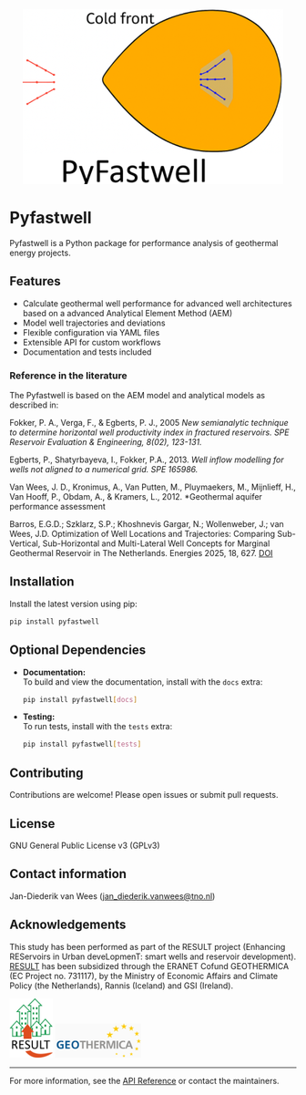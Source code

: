 <p align="center">
  <img src="docs/logo/logo_pyfastwell.png" alt="pyfastwell Logo" />
</p>

# Pyfastwell

Pyfastwell is a Python package for performance analysis of geothermal energy projects. 

## Features

- Calculate geothermal well performance for advanced well architectures based on a advanced Analytical Element Method (AEM)
- Model well trajectories and deviations
- Flexible configuration via YAML files
- Extensible API for custom workflows
- Documentation and tests included

### Reference in the literature

The Pyfastwell is based on the AEM model and analytical models as described in:

Fokker, P. A., Verga, F., & Egberts, P. J., 2005 *New semianalytic technique to determine horizontal well productivity index in fractured reservoirs. SPE Reservoir Evaluation & Engineering, 8(02), 123-131.*

Egberts, P., Shatyrbayeva, I., Fokker, P.A., 2013. *Well inflow modelling for wells not aligned to a numerical grid. SPE 165986.*

Van Wees, J. D., Kronimus, A., Van Putten, M., Pluymaekers, M., Mijnlieff, H., Van Hooff, P., Obdam, A., & Kramers, L., 2012. *Geothermal aquifer performance assessment 


Barros, E.G.D.; Szklarz, S.P.; Khoshnevis Gargar, N.; Wollenweber, J.; van Wees, J.D. Optimization of Well Locations and Trajectories: Comparing Sub-Vertical, Sub-Horizontal and Multi-Lateral Well Concepts for Marginal Geothermal Reservoir in The Netherlands. Energies 2025, 18, 627. [DOI](https://doi.org/10.3390/en18030627)

## Installation

Install the latest version using pip:

```sh
pip install pyfastwell
```

## Optional Dependencies

- **Documentation:**  
  To build and view the documentation, install with the `docs` extra:
  ```sh
  pip install pyfastwell[docs]
  ```
- **Testing:**  
  To run tests, install with the `tests` extra:
  ```sh
  pip install pyfastwell[tests]
  ```
  
## Contributing

Contributions are welcome! Please open issues or submit pull requests.

## License

GNU General Public License v3 (GPLv3)

## Contact information

Jan-Diederik van Wees (jan_diederik.vanwees@tno.nl)

## Acknowledgements

This study has been performed as part of the RESULT project (Enhancing REServoirs in Urban deveLopmenT: smart wells and reservoir development). [RESULT](https://www.result-geothermica.eu/home.html) has been subsidized through the ERANET Cofund GEOTHERMICA (EC Project no. 731117), by the Ministry of Economic Affairs and Climate Policy (the Netherlands), Rannis (Iceland) and GSI (Ireland).

<p float="left">
  <img src="docs/logo/RESULT_LOGO.png" alt="RESULT Logo" width="15%" />
  <img src="docs/logo/GEOTHERMICA_LOGO.png" alt="GEOTHERMICA Logo" width="30%" />
</p>

---

For more information, see the [API Reference](docs/index.md) or contact the maintainers.
